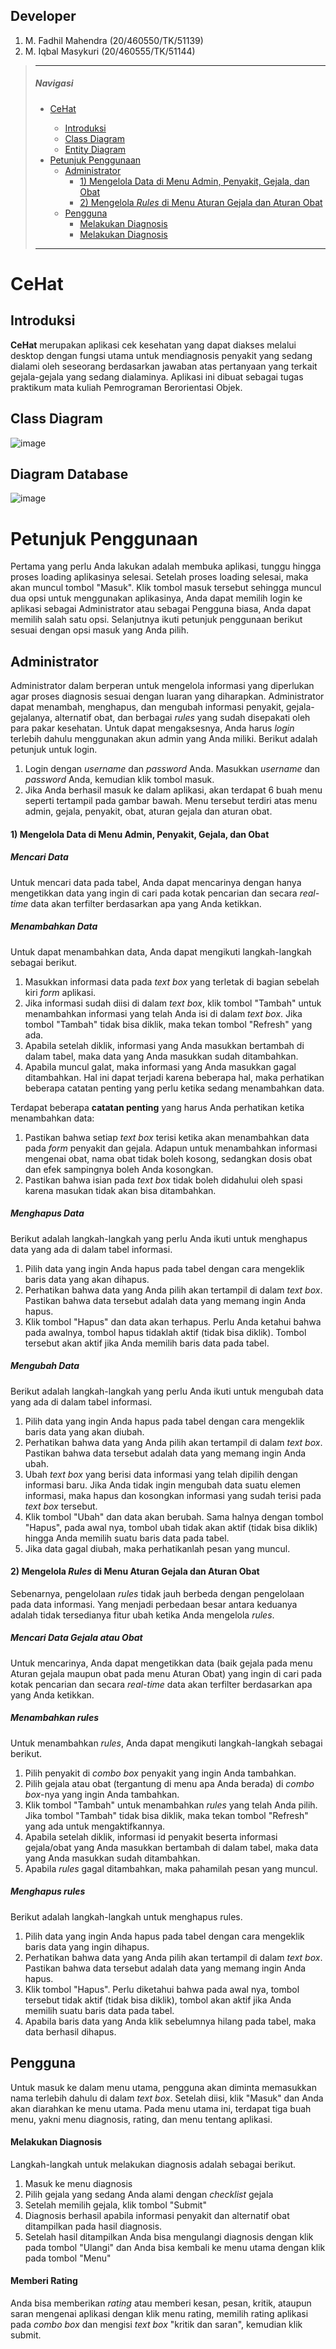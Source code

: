 ## Developer

1. M. Fadhil Mahendra (20/460550/TK/51139)
2. M. Iqbal Masykuri  (20/460555/TK/51144)

> ---
>
><nav>
>
> ##### Navigasi
> 
> - <a href="#cehat">CeHat</a></li>
>    -  <a href="#pengenalan">Introduksi</a>
>    - <a href="#classDiagram">Class Diagram</a>
>    - <a href="#database">Entity Diagram</a>
> - <a href="#petunjuk">Petunjuk Penggunaan</a>
>      - <a href="#admin">Administrator</a>
>        - <a href="#data">1) Mengelola Data di Menu Admin, Penyakit, Gejala, dan Obat</a>
>        - <a href="#rules">2) Mengelola <i>Rules</i> di Menu Aturan Gejala dan Aturan Obat</a>
>      - <a href="#pengguna">Pengguna</a>
>         - <a href="#diagnosis">Melakukan Diagnosis</a>
>         - <a href="#rating">Melakukan Diagnosis</a>
> 
> </nav>
> 
> ---

<h1 id="cehat">CeHat</h1>
<h2 id="pengenalan">Introduksi</h2>

**CeHat** merupakan aplikasi cek kesehatan yang dapat diakses melalui desktop dengan fungsi utama untuk mendiagnosis penyakit yang sedang dialami oleh seseorang berdasarkan jawaban atas pertanyaan yang terkait gejala-gejala yang sedang dialaminya. Aplikasi ini dibuat sebagai tugas praktikum mata kuliah Pemrograman Berorientasi Objek.


<h2 id="classDiagram">Class Diagram</h2>

![image](https://user-images.githubusercontent.com/71614957/115813677-cde0ca00-a41d-11eb-93ed-aeb7adc5ff44.png)

<h2 id="database">Diagram Database</h2>

![image](https://user-images.githubusercontent.com/71614957/117397163-b6c5d000-af25-11eb-8e86-cdaee4182da7.png)


<h1 id="petunjuk">Petunjuk Penggunaan</h1>

Pertama yang perlu Anda lakukan adalah membuka aplikasi, tunggu hingga proses loading aplikasinya selesai. Setelah proses loading selesai, maka akan muncul tombol "Masuk". Klik tombol masuk tersebut sehingga muncul dua opsi untuk menggunakan aplikasinya, Anda dapat memilih login ke aplikasi sebagai Administrator atau sebagai Pengguna biasa, Anda dapat memilih salah satu opsi. Selanjutnya ikuti petunjuk penggunaan berikut sesuai dengan opsi masuk yang Anda pilih.

<h2 id="admin">Administrator</h2>

Administrator dalam berperan untuk mengelola informasi yang diperlukan agar proses diagnosis sesuai dengan luaran yang diharapkan. Administrator dapat menambah, menghapus, dan mengubah informasi penyakit, gejala-gejalanya, alternatif obat, dan berbagai *rules* yang sudah disepakati oleh para pakar kesehatan. Untuk dapat mengaksesnya, Anda harus *login* terlebih dahulu menggunakan akun admin yang Anda miliki. Berikut adalah petunjuk untuk login.
1. Login dengan *username* dan *password* Anda. Masukkan *username* dan *password* Anda, kemudian klik tombol masuk.
2. Jika Anda berhasil masuk ke dalam aplikasi, akan terdapat 6 buah menu seperti tertampil pada gambar bawah. Menu tersebut terdiri atas menu admin, gejala, penyakit, obat, aturan gejala dan aturan obat.

<h4 id="data">1) Mengelola Data di Menu Admin, Penyakit, Gejala, dan Obat</h4>

##### Mencari Data
Untuk mencari data pada tabel, Anda dapat mencarinya dengan hanya mengetikkan data yang ingin di cari pada kotak pencarian dan secara *real-time* data akan terfilter berdasarkan apa yang Anda ketikkan.

##### Menambahkan Data
Untuk dapat menambahkan data, Anda dapat mengikuti langkah-langkah sebagai berikut.
1. Masukkan informasi data pada *text box* yang terletak di bagian sebelah kiri *form* aplikasi.
2. Jika informasi sudah diisi di dalam *text box*, klik tombol "Tambah" untuk menambahkan informasi yang telah Anda isi di dalam *text box*. Jika tombol "Tambah" tidak bisa diklik, maka tekan tombol "Refresh" yang ada.
3. Apabila setelah diklik, informasi yang Anda masukkan bertambah di dalam tabel, maka data yang Anda masukkan sudah ditambahkan.
4. Apabila muncul galat, maka informasi yang Anda masukkan gagal ditambahkan. Hal ini dapat terjadi karena beberapa hal, maka perhatikan beberapa catatan penting yang perlu ketika sedang menambahkan data.

Terdapat beberapa **catatan penting** yang harus Anda perhatikan ketika menambahkan data: 
1. Pastikan bahwa setiap *text box* terisi ketika akan menambahkan data pada *form* penyakit dan gejala. Adapun untuk menambahkan informasi mengenai obat, nama obat tidak boleh kosong, sedangkan dosis obat dan efek sampingnya boleh Anda kosongkan.
2. Pastikan bahwa isian pada *text box* tidak boleh didahului oleh spasi karena masukan tidak akan bisa ditambahkan.
##### Menghapus Data
Berikut adalah langkah-langkah yang perlu Anda ikuti untuk menghapus data yang ada di dalam tabel informasi.
1. Pilih data yang ingin Anda hapus pada tabel dengan cara mengeklik baris data yang akan dihapus.
2. Perhatikan bahwa data yang Anda pilih akan tertampil di dalam *text box*. Pastikan bahwa data tersebut adalah data yang memang ingin Anda hapus.
3. Klik tombol "Hapus" dan data akan terhapus. Perlu Anda ketahui bahwa pada awalnya, tombol hapus tidaklah aktif (tidak bisa diklik). Tombol tersebut akan aktif jika Anda memilih baris data pada tabel.
##### Mengubah Data
Berikut adalah langkah-langkah yang perlu Anda ikuti untuk mengubah data yang ada di dalam tabel informasi.
1. Pilih data yang ingin Anda hapus pada tabel dengan cara mengeklik baris data yang akan diubah.
2. Perhatikan bahwa data yang Anda pilih akan tertampil di dalam *text box*. Pastikan bahwa data tersebut adalah data yang memang ingin Anda ubah.
3. Ubah *text box* yang berisi data informasi yang telah dipilih dengan informasi baru. Jika Anda tidak ingin mengubah data suatu elemen informasi, maka hapus dan kosongkan informasi yang sudah terisi pada *text box* tersebut.
4. Klik tombol "Ubah" dan data akan berubah. Sama halnya dengan tombol "Hapus", pada awal nya, tombol ubah tidak akan aktif (tidak bisa diklik) hingga Anda memilih suatu baris data pada tabel.
5. Jika data gagal diubah, maka perhatikanlah pesan yang muncul.
   
<h4 id="rules">2) Mengelola <i>Rules</i> di Menu Aturan Gejala dan Aturan Obat</h4>

Sebenarnya, pengelolaan *rules* tidak jauh berbeda dengan pengelolaan pada data informasi. Yang menjadi perbedaan besar antara keduanya adalah tidak tersedianya fitur ubah ketika Anda mengelola *rules*.

##### Mencari Data Gejala atau Obat
Untuk mencarinya, Anda dapat mengetikkan data (baik gejala pada menu Aturan gejala maupun obat pada menu Aturan Obat) yang ingin di cari pada kotak pencarian dan secara *real-time* data akan terfilter berdasarkan apa yang Anda ketikkan.

##### Menambahkan *rules*
Untuk menambahkan *rules*, Anda dapat mengikuti langkah-langkah sebagai berikut.
1. Pilih penyakit di *combo box* penyakit yang ingin Anda tambahkan.
2. Pilih gejala atau obat (tergantung di menu apa Anda berada) di *combo box*-nya yang ingin Anda tambahkan.
3. Klik tombol "Tambah" untuk menambahkan *rules* yang telah Anda pilih. Jika tombol "Tambah" tidak bisa diklik, maka tekan tombol "Refresh" yang ada untuk mengaktifkannya.
4. Apabila setelah diklik, informasi id penyakit beserta informasi gejala/obat yang Anda masukkan bertambah di dalam tabel, maka data yang Anda masukkan sudah ditambahkan.
5. Apabila *rules* gagal ditambahkan, maka pahamilah pesan yang muncul.

##### Menghapus *rules*
Berikut adalah langkah-langkah untuk menghapus rules.
1. Pilih data yang ingin Anda hapus pada tabel dengan cara mengeklik baris data yang ingin dihapus.
2. Perhatikan bahwa data yang Anda pilih akan tertampil di dalam *text box*. Pastikan bahwa data tersebut adalah data yang memang ingin Anda hapus.
3. Klik tombol "Hapus". Perlu diketahui bahwa pada awal nya, tombol tersebut tidak aktif (tidak bisa diklik), tombol akan aktif jika Anda memilih suatu baris data pada tabel.
4. Apabila baris data yang Anda klik sebelumnya hilang pada tabel, maka data berhasil dihapus.
   

<h2 id="pengguna">Pengguna</h2>

Untuk masuk ke dalam menu utama, pengguna akan diminta memasukkan nama terlebih dahulu di dalam *text box*. Setelah diisi, klik "Masuk" dan Anda akan diarahkan ke menu utama. Pada menu utama ini, terdapat tiga buah menu, yakni menu diagnosis, rating, dan menu tentang aplikasi.


<h4 id="diagnosis">Melakukan Diagnosis</h4>

Langkah-langkah untuk melakukan diagnosis adalah sebagai berikut.

1. Masuk ke menu diagnosis
2. Pilih gejala yang sedang Anda alami dengan *checklist* gejala
3. Setelah memilih gejala, klik tombol "Submit"
4. Diagnosis berhasil apabila informasi penyakit dan alternatif obat ditampilkan pada hasil diagnosis.
5. Setelah hasil ditampilkan Anda bisa mengulangi diagnosis dengan klik pada tombol "Ulangi" dan Anda bisa kembali ke menu utama dengan klik pada tombol "Menu"


<h4 id="rating">Memberi Rating</h4>

Anda bisa memberikan *rating* atau memberi kesan, pesan, kritik, ataupun saran mengenai aplikasi dengan klik menu rating, memilih rating aplikasi pada *combo box* dan mengisi *text box* "kritik dan saran", kemudian klik submit.